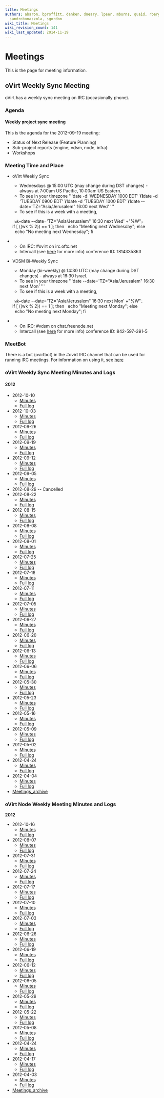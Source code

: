```yaml
---
title: Meetings
authors: abaron, bproffitt, danken, dneary, lpeer, mburns, quaid, rbergeron, rmiddle,
  sandrobonazzola, sgordon
wiki_title: Meetings
wiki_revision_count: 141
wiki_last_updated: 2014-11-19
---
```


# Meetings

This is the page for meeting information.

## oVirt Weekly Sync Meeting

oVirt has a weekly sync meeting on IRC (occasionally phone).

### Agenda

#### Weekly project sync meeting

This is the agenda for the 2012-09-19 meeting:

*   Status of Next Release (Feature Planning)
*   Sub-project reports (engine, vdsm, node, infra)
*   Workshops

### Meeting Time and Place

*   oVirt Weekly Sync
    -   Wednesdays @ 15:00 UTC (may change during DST changes) - always at 7:00am US Pacific, 10:00am US Eastern.
    -   To see in your timezone '''date -d 'WEDNESDAY 1000 EDT' **\1**date -d 'TUESDAY 0900 EDT' **\1**date -d 'TUESDAY 1000 EDT' **\1**date --date='TZ="Asia/Jerusalem" 16:00 next Wed' '''
    -   To see if this is a week with a meeting,

      ` wk=`date --date='TZ="Asia/Jerusalem" 16:30 next Wed' +"%W"`; `
      if [ $(($wk % 2)) == 1 ]; then
        echo "Meeting next Wednesday";
      else
        echo "No meeting next Wednesday";
      fi

*   -   On IRC: #ovirt on irc.oftc.net
    -   Intercall (see [here](intercall) for more info) conference ID: 1814335863
*   VDSM Bi-Weekly Sync
    -   Monday (bi-weekly) @ 14:30 UTC (may change during DST changes) - always at 16:30 Israel.
    -   To see in your timezone '''date --date='TZ="Asia/Jerusalem" 16:30 next Mon' '''
    -   To see if this is a week with a meeting,

      ` wk=`date --date='TZ="Asia/Jerusalem" 16:30 next Mon' +"%W"`; `
      if [ $(($wk % 2)) == 1 ]; then
        echo "Meeting next Monday";
      else
        echo "No meeting next Monday";
      fi

*   -   On IRC: #vdsm on chat.freenode.net
    -   Intercall (see [here](intercall) for more info) conference ID: 842-597-391-5

### MeetBot

There is a bot (ovirtbot) in the #ovirt IRC channel that can be used for running IRC meetings. For information on using it, see [here](http://wiki.debian.org/MeetBot)

### oVirt Weekly Sync Meeting Minutes and Logs

#### 2012

*   2012-10-10
    -   [Minutes](http://ovirt.org/meetings/ovirt/2012/ovirt.2012-10-10-14.00.html)
    -   [Full log](http://ovirt.org/meetings/ovirt/2012/ovirt.2012-10-10-14.00.log.html)
*   2012-10-03
    -   [Minutes](http://ovirt.org/meetings/ovirt/2012/ovirt.2012-10-03-14.00.html)
    -   [Full log](http://ovirt.org/meetings/ovirt/2012/ovirt.2012-10-03-14.00.log.html)
*   2012-09-26
    -   [Minutes](http://ovirt.org/meetings/ovirt/2012/ovirt.2012-09-26-14.01.html)
    -   [Full log](http://ovirt.org/meetings/ovirt/2012/ovirt.2012-09-26-14.01.log.html)
*   2012-09-19
    -   [Minutes](http://ovirt.org/meetings/ovirt/2012/ovirt.2012-09-19-14.00.html)
    -   [Full log](http://ovirt.org/meetings/ovirt/2012/ovirt.2012-09-19-14.00.log.html)
*   2012-09-12
    -   [Minutes](http://ovirt.org/meetings/ovirt/2012/ovirt.2012-09-12-14.00.html)
    -   [Full log](http://ovirt.org/meetings/ovirt/2012/ovirt.2012-09-12-14.00.log.html)
*   2012-09-05
    -   [Minutes](http://ovirt.org/meetings/ovirt/2012/ovirt.2012-09-05-14.07.html)
    -   [Full log](http://ovirt.org/meetings/ovirt/2012/ovirt.2012-09-05-14.07.log.html)
*   2012-08-29 -- Cancelled
*   2012-08-22
    -   [Minutes](http://ovirt.org/meetings/ovirt/2012/ovirt.2012-08-22-14.00.html)
    -   [Full log](http://ovirt.org/meetings/ovirt/2012/ovirt.2012-08-22-14.00.log.html)
*   2012-08-15
    -   [Minutes](http://ovirt.org/meetings/ovirt/2012/ovirt.2012-08-15-14.01.html)
    -   [Full log](http://ovirt.org/meetings/ovirt/2012/ovirt.2012-08-15-14.01.log.html)
*   2012-08-08
    -   [Minutes](http://ovirt.org/meetings/ovirt/2012/ovirt.2012-08-08-14.00.html)
    -   [Full log](http://ovirt.org/meetings/ovirt/2012/ovirt.2012-08-08-14.00.log.html)
*   2012-08-01
    -   [Minutes](http://ovirt.org/meetings/ovirt/2012/ovirt.2012-08-01-14.00.html)
    -   [Full log](http://ovirt.org/meetings/ovirt/2012/ovirt.2012-08-01-14.00.log.html)
*   2012-07-25
    -   [Minutes](http://ovirt.org/meetings/ovirt/2012/ovirt.2012-07-25-14.00.html)
    -   [Full log](http://ovirt.org/meetings/ovirt/2012/ovirt.2012-07-25-14.00.log.html)
*   2012-07-18
    -   [Minutes](http://ovirt.org/meetings/ovirt/2012/ovirt.2012-07-18-14.00.html)
    -   [Full log](http://ovirt.org/meetings/ovirt/2012/ovirt.2012-07-18-14.00.log.html)
*   2012-07-11
    -   [Minutes](http://ovirt.org/meetings/ovirt/2012/ovirt.2012-07-11-14.00.html)
    -   [Full log](http://ovirt.org/meetings/ovirt/2012/ovirt.2012-07-11-14.00.log.html)
*   2012-07-05
    -   [Minutes](http://ovirt.org/meetings/ovirt/2012/ovirt.2012-07-05-14.00.html)
    -   [Full log](http://ovirt.org/meetings/ovirt/2012/ovirt.2012-07-05-14.00.log.html)
*   2012-06-27
    -   [Minutes](http://ovirt.org/meetings/ovirt/2012/ovirt.2012-06-27-14.00.html)
    -   [Full log](http://ovirt.org/meetings/ovirt/2012/ovirt.2012-06-27-14.00.log.html)
*   2012-06-20
    -   [Minutes](http://ovirt.org/meetings/ovirt/2012/ovirt.2012-06-20-14.00.html)
    -   [Full log](http://ovirt.org/meetings/ovirt/2012/ovirt.2012-06-20-14.00.log.html)
*   2012-06-13
    -   [Minutes](http://ovirt.org/meetings/ovirt/2012/ovirt.2012-06-13-14.01.html)
    -   [Full log](http://ovirt.org/meetings/ovirt/2012/ovirt.2012-06-13-14.01.log.html)
*   2012-06-06
    -   [Minutes](http://ovirt.org/meetings/ovirt/2012/ovirt.2012-06-06-14.01.html)
    -   [Full log](http://ovirt.org/meetings/ovirt/2012/ovirt.2012-06-06-14.01.log.html)
*   2012-05-30
    -   [Minutes](http://ovirt.org/meetings/ovirt/2012/ovirt.2012-05-30-14.00.html)
    -   [Full log](http://ovirt.org/meetings/ovirt/2012/ovirt.2012-05-30-14.00.log.html)
*   2012-05-23
    -   [Minutes](http://ovirt.org/meetings/ovirt/2012/ovirt.2012-05-23-14.00.html)
    -   [Full log](http://ovirt.org/meetings/ovirt/2012/ovirt.2012-05-23-14.00.log.html)
*   2012-05-16
    -   [Minutes](http://ovirt.org/meetings/ovirt/2012/ovirt.2012-05-16-14.00.html)
    -   [Full log](http://ovirt.org/meetings/ovirt/2012/ovirt.2012-05-16-14.00.log.html)
*   2012-05-09
    -   [Minutes](http://ovirt.org/meetings/ovirt/2012/ovirt.2012-05-09-14.00.html)
    -   [Full log](http://ovirt.org/meetings/ovirt/2012/ovirt.2012-05-09-14.00.log.html)
*   2012-05-02
    -   [Minutes](http://ovirt.org/meetings/ovirt/2012/ovirt.2012-05-02-14.00.html)
    -   [Full log](http://ovirt.org/meetings/ovirt/2012/ovirt.2012-05-02-14.00.log.html)
*   2012-04-24
    -   [Minutes](http://ovirt.org/meetings/ovirt/2012/ovirt.2012-04-24-14.00.html)
    -   [Full log](http://ovirt.org/meetings/ovirt/2012/ovirt.2012-04-24-14.00.log.html)
*   2012-04-04
    -   [Minutes](http://ovirt.org/meetings/ovirt/2012/ovirt.2012-04-04-15.01.html)
    -   [Full log](http://ovirt.org/meetings/ovirt/2012/ovirt.2012-04-04-15.01.log.html)
*   [Meetings_archive](Meetings_archive)

### oVirt Node Weekly Meeting Minutes and Logs

**2012**

*   2012-10-16
    -   [Minutes](http://ovirt.org/meetings/ovirt/2012/ovirt.2012-10-16-13.03.html)
    -   [Full log](http://ovirt.org/meetings/ovirt/2012/ovirt.2012-10-16-13.03.log.html)
*   2012-08-07
    -   [Minutes](http://ovirt.org/meetings/ovirt/2012/ovirt.2012-08-07-13.00.html)
    -   [Full log](http://ovirt.org/meetings/ovirt/2012/ovirt.2012-08-07-13.00.log.html)
*   2012-07-31
    -   [Minutes](http://ovirt.org/meetings/ovirt/2012/ovirt.2012-07-31-13.00.html)
    -   [Full log](http://ovirt.org/meetings/ovirt/2012/ovirt.2012-07-31-13.00.log.html)
*   2012-07-24
    -   [Minutes](http://ovirt.org/meetings/ovirt/2012/ovirt.2012-07-24-13.00.html)
    -   [Full log](http://ovirt.org/meetings/ovirt/2012/ovirt.2012-07-24-13.00.log.html)
*   2012-07-17
    -   [Minutes](http://ovirt.org/meetings/ovirt/2012/ovirt.2012-07-17-13.00.html)
    -   [Full log](http://ovirt.org/meetings/ovirt/2012/ovirt.2012-07-17-13.00.log.html)
*   2012-07-10
    -   [Minutes](http://ovirt.org/meetings/ovirt/2012/ovirt.2012-07-10-13.00.html)
    -   [Full log](http://ovirt.org/meetings/ovirt/2012/ovirt.2012-07-10-13.00.log.html)
*   2012-07-03
    -   [Minutes](http://ovirt.org/meetings/ovirt/2012/ovirt.2012-07-03-13.02.html)
    -   [Full log](http://ovirt.org/meetings/ovirt/2012/ovirt.2012-07-03-13.02.log.html)
*   2012-06-26
    -   [Minutes](http://ovirt.org/meetings/ovirt/2012/ovirt.2012-06-26-13.00.html)
    -   [Full log](http://ovirt.org/meetings/ovirt/2012/ovirt.2012-06-26-13.00.log.html)
*   2012-06-19
    -   [Minutes](http://ovirt.org/meetings/ovirt/2012/ovirt.2012-06-19-13.00.html)
    -   [Full log](http://ovirt.org/meetings/ovirt/2012/ovirt.2012-06-19-13.00.log.html)
*   2012-06-12
    -   [Minutes](http://ovirt.org/meetings/ovirt/2012/ovirt.2012-06-12-13.02.html)
    -   [Full log](http://ovirt.org/meetings/ovirt/2012/ovirt.2012-06-12-13.02.log.html)
*   2012-06-05
    -   [Minutes](http://ovirt.org/meetings/ovirt/2012/ovirt.2012-06-05-13.01.html)
    -   [Full log](http://ovirt.org/meetings/ovirt/2012/ovirt.2012-06-05-13.01.log.html)
*   2012-05-29
    -   [Minutes](http://ovirt.org/meetings/ovirt/2012/ovirt.2012-05-29-13.00.html)
    -   [Full log](http://ovirt.org/meetings/ovirt/2012/ovirt.2012-05-29-13.00.log.html)
*   2012-05-22
    -   [Minutes](http://ovirt.org/meetings/ovirt/2012/ovirt.2012-05-22-13.01.html)
    -   [Full log](http://ovirt.org/meetings/ovirt/2012/ovirt.2012-05-22-13.01.log.html)
*   2012-05-08
    -   [Minutes](http://ovirt.org/meetings/ovirt/2012/ovirt.2012-05-08-13.03.html)
    -   [Full log](http://ovirt.org/meetings/ovirt/2012/ovirt.2012-05-08-13.03.log.html)
*   2012-04-24
    -   [Minutes](http://ovirt.org/meetings/ovirt/2012/ovirt.2012-04-24-13.01.html)
    -   [Full log](http://ovirt.org/meetings/ovirt/2012/ovirt.2012-04-24-13.01.log.html)
*   2012-04-17
    -   [Minutes](http://ovirt.org/meetings/ovirt/2012/ovirt.2012-04-17-13.00.html)
    -   [Full log](http://ovirt.org/meetings/ovirt/2012/ovirt.2012-04-17-13.00.log.html)
*   2012-04-03
    -   [Minutes](http://ovirt.org/meetings/ovirt/2012/ovirt.2012-04-03-13.00.html)
    -   [Full log](http://ovirt.org/meetings/ovirt/2012/ovirt.2012-04-03-13.00.log.html)
*   [Meetings_archive](Meetings_archive)
